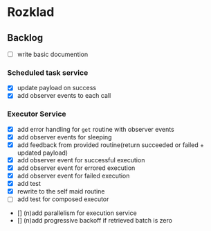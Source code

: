 # Rozklad

## Backlog
- [ ] write basic documention
### Scheduled task service
- [x] update payload on success
- [x] add observer events to each call
### Executor Service
- [x] add error handling for `get` routine with observer events
- [x] add observer events for sleeping
- [x] add feedback from provided routine(return succeeded or failed + updated payload)
- [x] add observer event for successful execution
- [x] add observer event for errored execution
- [x] add observer event for failed execution
- [x] add test 
- [x] rewrite to the self maid routine
- [ ] add test for composed executor
- [] (n)add parallelism for execution service
- [] (n)add progressive backoff if retrieved batch is zero  
